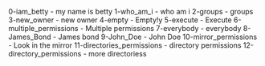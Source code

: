 0-iam_betty - my name is betty
1-who_am_i - who am i
2-groups - groups
3-new_owner - new owner
4-empty - Empty!y
5-execute - Execute
6-multiple_permissions - Multiple permissions
7-everybody - everybody
8-James_Bond - James bond
9-John_Doe - John Doe
10-mirror_permissions - Look in the mirror
11-directories_permissions - directory permissions
12-directory_permissions - more directoriess
